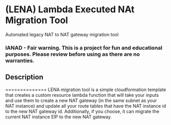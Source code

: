 # (LENA) Lambda Executed NAt Migration Tool
Automated legacy NAT to NAT gateway migration tool

### IANAD - Fair warning.  This is a project for fun and educational purposes.  Please review before using as there are no warranties.


## Description
==============
LENA migration tool is a simple cloudformation template that creates a custom resource lambda function that will take your inputs and use them to create a new NAT gateway (in the same subnet as your NAT instance) and update all your route tables that have the NAT instance id to the new NAT gateway id.  Additionally, if you choose, it can migrate the current NAT instance EIP to the new NAT gateway.

